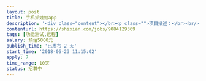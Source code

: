 ```yaml
---                
layout: post       
title: 手机抓娃娃app           
description: '<div class="content"></br><p class="">项目描述：</br><br/>手机抓娃娃app项目测试 ，基本开发已经完成。需要对产品进行功能、性能测试，样式和功能可以参照某指定的手机娃娃app来测，有抓娃娃项目相关经验最佳。不要求坐班，沟通好需求后即可。</br><br/>人员：</br><br/>app测试工程师1名</p></br></div>'     
contenturl: https://shixian.com/jobs/9084129369      
tags: [功能测试,远程]            
salary: 预估5000元          
publish_time: '已发布 2 天'         
start_time: '2018-06-23 11:15:02'           
apply: 7                   
time_range: 10天              
status: 招募中                  
---                 
```

